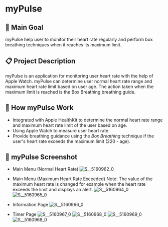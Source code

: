 # myPulse

## 🎯 Main Goal
myPulse help user to monitor their heart rate regularly and perform box breathing techniques when it reaches its maximum limit.

## 📋 Project Description
myPulse is an application for monitoring user heart rate with the help of Apple Watch. myPulse can determine user normal heart rate range and maximum heart rate limit based on user age. The action taken when the maximum limit is reached is the Box Breathing breathing guide.

## 📱 How myPulse Work
- Integrated with Apple HealthKit to determine the normal heart rate range and maximum heart rate limit of the user based on age.
- Using Apple Watch to measure user heart rate.
- Provide breathing guidance using the *Box Breathing* technique if the user's heart rate exceeds the maximum limit (220 - age).

## 📲 myPulse Screenshot
- Main Menu (Normal Heart Rate)
  ![S__5160962_0](https://github.com/StevenO29/myPulse/assets/95264788/2da5243c-1fc8-49b0-b8d9-7d295a8e427e)
  
- Main Menu (Maximum Heart Rate Exceeded)
  Note: The value of the maximum heart rate is changed for example when the heart rate exceeds the limit and displays an alert.
  ![S__5160964_0](https://github.com/StevenO29/myPulse/assets/95264788/f0789519-771c-4cfa-b93e-e14630f3936e)
  ![S__5160965_0](https://github.com/StevenO29/myPulse/assets/95264788/3624ee15-0881-4000-909b-53043f303c6a)
  
- Information Page
  ![S__5160966_0](https://github.com/StevenO29/myPulse/assets/95264788/32408c9c-5c85-420a-a6e4-4c2b878177ae)
  
- Timer Page
  ![S__5160967_0](https://github.com/StevenO29/myPulse/assets/95264788/7d6c72f9-ff1f-4391-8916-fd07d3e6d52e)
  ![S__5160968_0](https://github.com/StevenO29/myPulse/assets/95264788/612b1dce-2755-4585-a7e7-212f3d19ea11)
  ![S__5160969_0](https://github.com/StevenO29/myPulse/assets/95264788/ae1499c8-5648-4ff3-9902-7308e96380e6)
  ![S__5160968_0](https://github.com/StevenO29/myPulse/assets/95264788/4a87f9cf-c49c-4c88-9bb4-fd34d1bf322a)
